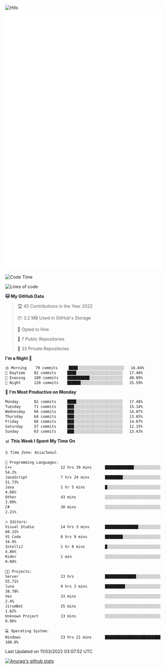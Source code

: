 ![Hits](https://hits.seeyoufarm.com/api/count/incr/badge.svg?url=https%3A%2F%2Fgithub.com%2Fkokose1234&count_bg=%2379C83D&title_bg=%23555555&icon=apple.svg&icon_color=%23E7E7E7&title=hits&edge_flat=false)
<br/>
![Metrics](https://github.com/kokose1234/kokose1234/blob/main/github-metrics.svg)

<!--START_SECTION:waka-->
![Code Time](http://img.shields.io/badge/Code%20Time-555%20hrs%2048%20mins-blue)

![Lines of code](https://img.shields.io/badge/From%20Hello%20World%20I%27ve%20Written-2%20Million%20lines%20of%20code-blue)

**🐱 My GitHub Data** 

> 🏆 45 Contributions in the Year 2022
 > 
> 📦 3.2 MB Used in GitHub's Storage 
 > 
> 💼 Opted to Hire
 > 
> 📜 7 Public Repositories 
 > 
> 🔑 33 Private Repositories  
 > 
**I'm a Night 🦉** 

```text
🌞 Morning    79 commits     ████░░░░░░░░░░░░░░░░░░░░░   16.84% 
🌆 Daytime    82 commits     ████░░░░░░░░░░░░░░░░░░░░░   17.48% 
🌃 Evening    188 commits    ██████████░░░░░░░░░░░░░░░   40.09% 
🌙 Night      120 commits    ██████░░░░░░░░░░░░░░░░░░░   25.59%

```
📅 **I'm Most Productive on Monday** 

```text
Monday       82 commits     ████░░░░░░░░░░░░░░░░░░░░░   17.48% 
Tuesday      71 commits     ███░░░░░░░░░░░░░░░░░░░░░░   15.14% 
Wednesday    66 commits     ███░░░░░░░░░░░░░░░░░░░░░░   14.07% 
Thursday     64 commits     ███░░░░░░░░░░░░░░░░░░░░░░   13.65% 
Friday       66 commits     ███░░░░░░░░░░░░░░░░░░░░░░   14.07% 
Saturday     57 commits     ███░░░░░░░░░░░░░░░░░░░░░░   12.15% 
Sunday       63 commits     ███░░░░░░░░░░░░░░░░░░░░░░   13.43%

```


📊 **This Week I Spent My Time On** 

```text
⌚︎ Time Zone: Asia/Seoul

💬 Programming Languages: 
C++                      12 hrs 39 mins      █████████████░░░░░░░░░░░░   54.2% 
JavaScript               7 hrs 24 mins       ████████░░░░░░░░░░░░░░░░░   31.73% 
Java                     1 hr 5 mins         █░░░░░░░░░░░░░░░░░░░░░░░░   4.66% 
Other                    43 mins             ░░░░░░░░░░░░░░░░░░░░░░░░░   3.09% 
C#                       30 mins             ░░░░░░░░░░░░░░░░░░░░░░░░░   2.21%

🔥 Editors: 
Visual Studio            14 hrs 3 mins       ███████████████░░░░░░░░░░   60.15% 
VS Code                  8 hrs 9 mins        ████████░░░░░░░░░░░░░░░░░   34.9% 
IntelliJ                 1 hr 8 mins         █░░░░░░░░░░░░░░░░░░░░░░░░   4.86% 
Rider                    1 min               ░░░░░░░░░░░░░░░░░░░░░░░░░   0.08%

🐱‍💻 Projects: 
Server                   13 hrs              ██████████████░░░░░░░░░░░   55.71% 
luna                     9 hrs 3 mins        █████████░░░░░░░░░░░░░░░░   38.78% 
Vex                      33 mins             ░░░░░░░░░░░░░░░░░░░░░░░░░   2.4% 
JirumBot                 25 mins             ░░░░░░░░░░░░░░░░░░░░░░░░░   1.82% 
Unknown Project          13 mins             ░░░░░░░░░░░░░░░░░░░░░░░░░   0.96%

💻 Operating System: 
Windows                  23 hrs 21 mins      █████████████████████████   100.0%

```


 Last Updated on 11/03/2022 03:07:52 UTC
<!--END_SECTION:waka-->

[![Anurag's github stats](https://github-readme-stats.vercel.app/api?username=kokose1234&theme=dracula)](https://github.com/anuraghazra/github-readme-stats)



	
